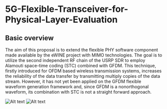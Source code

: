 # 5G-Flexible-Transceiver-for-Physical-Layer-Evaluation
## Basic overview
The aim of this proposal is to extend the flexible PHY software component made available
by the eWINE project with MIMO technologies. The goal is to utilize the second independent RF
chain of the USRP SDR to employ Alamouti space-time coding (STC) combined with GFDM. This
technique, firstly introduced for OFDM based wireless transmission systems, increases the reliability
of the data transfer by transmitting multiply copies of the data stream. However, it has not yet been
applied on the GFDM flexible waveform generation framework and, since GFDM is a nonorthogonal
waveform, its combination with STC is not a straight forward approach.

![Alt text](https://user-images.githubusercontent.com/24733570/31706074-fdd27832-b3e7-11e7-9ffe-a791747338fd.png)
![Alt text](https://user-images.githubusercontent.com/24733570/31706190-5ff0c38e-b3e8-11e7-9b8b-54a9972795fe.png)
